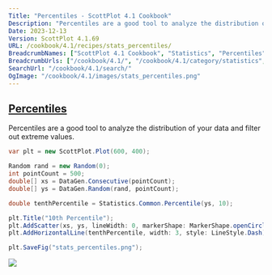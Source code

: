 ```yaml
---
Title: "Percentiles - ScottPlot 4.1 Cookbook"
Description: "Percentiles are a good tool to analyze the distribution of your data and filter out extreme values."
Date: 2023-12-13
Version: ScottPlot 4.1.69
URL: /cookbook/4.1/recipes/stats_percentiles/
BreadcrumbNames: ["ScottPlot 4.1 Cookbook", "Statistics", "Percentiles"]
BreadcrumbUrls: ["/cookbook/4.1/", "/cookbook/4.1/category/statistics", "/cookbook/4.1/recipes/stats_percentiles/"]
SearchUrl: "/cookbook/4.1/search/"
OgImage: "/cookbook/4.1/images/stats_percentiles.png"
---
```


<h2><a id='percentiles' href='/cookbook/4.1/recipes/stats_percentiles/'>Percentiles</a></h2>

Percentiles are a good tool to analyze the distribution of your data and filter out extreme values.

```cs
var plt = new ScottPlot.Plot(600, 400);

Random rand = new Random(0);
int pointCount = 500;
double[] xs = DataGen.Consecutive(pointCount);
double[] ys = DataGen.Random(rand, pointCount);

double tenthPercentile = Statistics.Common.Percentile(ys, 10);

plt.Title("10th Percentile");
plt.AddScatter(xs, ys, lineWidth: 0, markerShape: MarkerShape.openCircle);
plt.AddHorizontalLine(tenthPercentile, width: 3, style: LineStyle.Dash);

plt.SaveFig("stats_percentiles.png");
```

<img src='../../images/stats_percentiles.png' class='d-block mx-auto my-5' />


